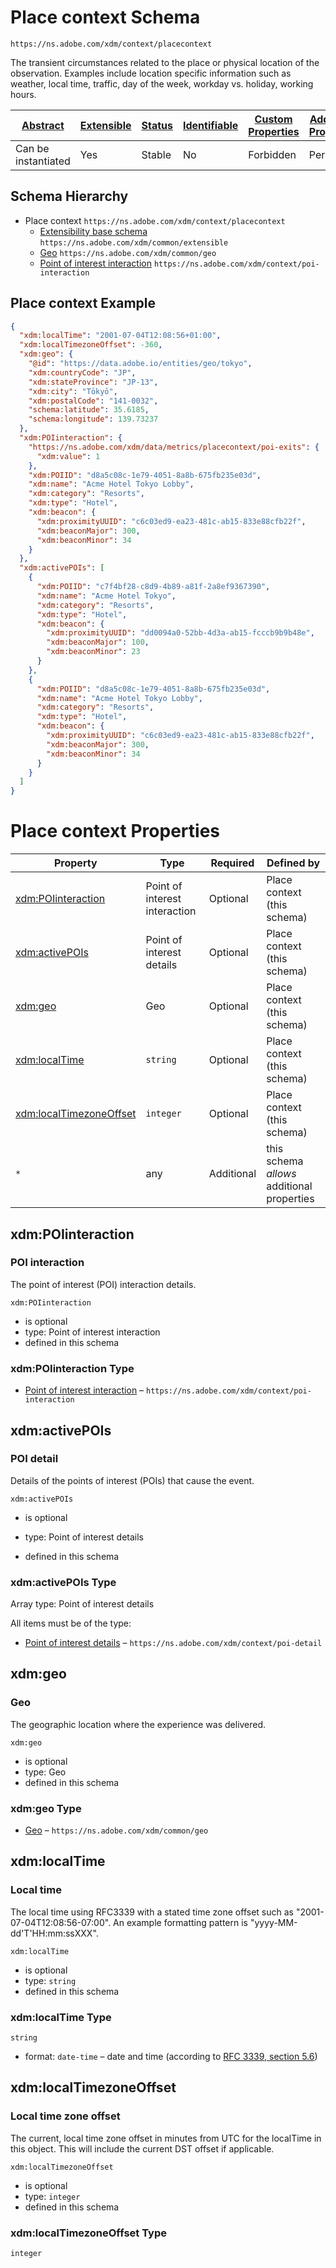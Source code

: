 
# Place context Schema

```
https://ns.adobe.com/xdm/context/placecontext
```

The transient circumstances related to the place or physical location of the observation. 
Examples include location specific information such as weather, local time, traffic, day of the week, workday vs. holiday, working hours.


| [Abstract](../../abstract.md) | [Extensible](../../extensions.md) | [Status](../../status.md) | [Identifiable](../../id.md) | [Custom Properties](../../extensions.md) | [Additional Properties](../../extensions.md) | Defined In |
|-------------------------------|-----------------------------------|---------------------------|-----------------------------|------------------------------------------|----------------------------------------------|------------|
| Can be instantiated | Yes | Stable | No | Forbidden | Permitted | [context/placecontext.schema.json](context/placecontext.schema.json) |
## Schema Hierarchy

* Place context `https://ns.adobe.com/xdm/context/placecontext`
  * [Extensibility base schema](../common/extensible.schema.md) `https://ns.adobe.com/xdm/common/extensible`
  * [Geo](../common/geo.schema.md) `https://ns.adobe.com/xdm/common/geo`
  * [Point of interest interaction](poi-interaction.schema.md) `https://ns.adobe.com/xdm/context/poi-interaction`


## Place context Example
```json
{
  "xdm:localTime": "2001-07-04T12:08:56+01:00",
  "xdm:localTimezoneOffset": -360,
  "xdm:geo": {
    "@id": "https://data.adobe.io/entities/geo/tokyo",
    "xdm:countryCode": "JP",
    "xdm:stateProvince": "JP-13",
    "xdm:city": "Tōkyō",
    "xdm:postalCode": "141-0032",
    "schema:latitude": 35.6185,
    "schema:longitude": 139.73237
  },
  "xdm:POIinteraction": {
    "https://ns.adobe.com/xdm/data/metrics/placecontext/poi-exits": {
      "xdm:value": 1
    },
    "xdm:POIID": "d8a5c08c-1e79-4051-8a8b-675fb235e03d",
    "xdm:name": "Acme Hotel Tokyo Lobby",
    "xdm:category": "Resorts",
    "xdm:type": "Hotel",
    "xdm:beacon": {
      "xdm:proximityUUID": "c6c03ed9-ea23-481c-ab15-833e88cfb22f",
      "xdm:beaconMajor": 300,
      "xdm:beaconMinor": 34
    }
  },
  "xdm:activePOIs": [
    {
      "xdm:POIID": "c7f4bf28-c8d9-4b89-a81f-2a8ef9367390",
      "xdm:name": "Acme Hotel Tokyo",
      "xdm:category": "Resorts",
      "xdm:type": "Hotel",
      "xdm:beacon": {
        "xdm:proximityUUID": "dd0094a0-52bb-4d3a-ab15-fcccb9b9b48e",
        "xdm:beaconMajor": 100,
        "xdm:beaconMinor": 23
      }
    },
    {
      "xdm:POIID": "d8a5c08c-1e79-4051-8a8b-675fb235e03d",
      "xdm:name": "Acme Hotel Tokyo Lobby",
      "xdm:category": "Resorts",
      "xdm:type": "Hotel",
      "xdm:beacon": {
        "xdm:proximityUUID": "c6c03ed9-ea23-481c-ab15-833e88cfb22f",
        "xdm:beaconMajor": 300,
        "xdm:beaconMinor": 34
      }
    }
  ]
}
```

# Place context Properties

| Property | Type | Required | Defined by |
|----------|------|----------|------------|
| [xdm:POIinteraction](#xdmpoiinteraction) | Point of interest interaction | Optional | Place context (this schema) |
| [xdm:activePOIs](#xdmactivepois) | Point of interest details | Optional | Place context (this schema) |
| [xdm:geo](#xdmgeo) | Geo | Optional | Place context (this schema) |
| [xdm:localTime](#xdmlocaltime) | `string` | Optional | Place context (this schema) |
| [xdm:localTimezoneOffset](#xdmlocaltimezoneoffset) | `integer` | Optional | Place context (this schema) |
| `*` | any | Additional | this schema *allows* additional properties |

## xdm:POIinteraction
### POI interaction

The point of interest (POI) interaction details.

`xdm:POIinteraction`
* is optional
* type: Point of interest interaction
* defined in this schema

### xdm:POIinteraction Type


* [Point of interest interaction](poi-interaction.schema.md) – `https://ns.adobe.com/xdm/context/poi-interaction`





## xdm:activePOIs
### POI detail

Details of the points of interest (POIs) that cause the event.

`xdm:activePOIs`
* is optional
* type: Point of interest details

* defined in this schema

### xdm:activePOIs Type


Array type: Point of interest details

All items must be of the type:
* [Point of interest details](poi-detail.schema.md) – `https://ns.adobe.com/xdm/context/poi-detail`








## xdm:geo
### Geo

The geographic location where the experience was delivered.

`xdm:geo`
* is optional
* type: Geo
* defined in this schema

### xdm:geo Type


* [Geo](../common/geo.schema.md) – `https://ns.adobe.com/xdm/common/geo`





## xdm:localTime
### Local time

The local time using RFC3339 with a stated time zone offset such as "2001-07-04T12:08:56-07:00". An example formatting pattern is "yyyy-MM-dd'T'HH:mm:ssXXX".

`xdm:localTime`
* is optional
* type: `string`
* defined in this schema

### xdm:localTime Type


`string`
* format: `date-time` – date and time (according to [RFC 3339, section 5.6](http://tools.ietf.org/html/rfc3339))






## xdm:localTimezoneOffset
### Local time zone offset

The current, local time zone offset in minutes from UTC for the localTime in this object.  This will include the current DST offset if applicable.

`xdm:localTimezoneOffset`
* is optional
* type: `integer`
* defined in this schema

### xdm:localTimezoneOffset Type


`integer`





